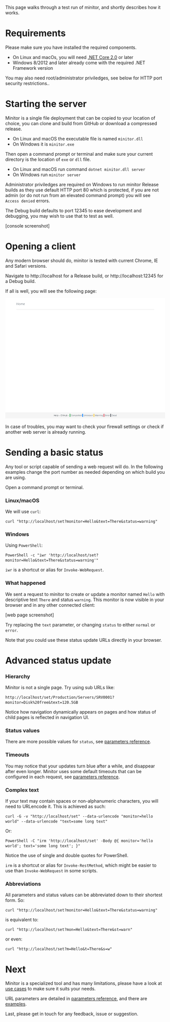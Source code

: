This page walks through a test run of minitor, and shortly describes how it works.

# Requirements

Please make sure you have installed the required components.

- On Linux and macOs, you will need [.NET Core 2.0](https://www.microsoft.com/net) or later
- Windows 8/2012 and later already come with the required .NET Framework version

You may also need root/administrator priviledges, see below for HTTP port security restrictions..

# Starting the server

Minitor is a single file deployment that can be copied to your location of choice, you can clone and build from GitHub or download a compressed release.

- On Linux and macOS the executable file is named `minitor.dll`
- On Windows it is `minitor.exe`

Then open a command prompt or terminal and make sure your current directory is the location of `exe` or `dll` file.

- On Linux and macOS run command `dotnet minitor.dll server`
- On Windows run `minitor server`

Administrator priviledges are required on Windows to run minitor Release builds as they use default HTTP port 80 which is protected, if you are not admin (or do not run from an elevated command prompt) you will see `Access denied` errors.

The Debug build defaults to port 12345 to ease development and debugging, you may wish to use that to test as well.

[console screenshot]

# Opening a client

Any modern browser should do, minitor is tested with current Chrome, IE and Safari versions.

Navigate to http://localhost for a Release build, or http://localhost:12345 for a Debug build.

If all is well, you will see the following page:

![home page](assets/home-empty.png)

In case of troubles, you may want to check your firewall settings or check if another web server is already running.

# Sending a basic status

Any tool or script capable of sending a web request will do. In the following examples change the port number as needed
depending on which build you are using.

Open a command prompt or terminal.

### Linux/macOS

We will use `curl`:
```
curl "http://localhost/set?monitor=Hello&text=There&status=warning"
```

### Windows

Using `PowerShell`:
```
PowerShell -c "iwr 'http://localhost/set?monitor=Hello&text=There&status=warning'"
```
`iwr` is a shortcut or alias for `Invoke-WebRequest`.


### What happened

We sent a request to minitor to create or update a monitor named `Hello` with descriptive text `There` and status `warning`. This monitor is now visible in your browser and in any other connected client:

[web page screenshot]

Try replacing the `text` parameter, or changing `status` to either `normal` or `error`.

Note that you could use these status update URLs directly in your browser.

# Advanced status update

### Hierarchy

Minitor is not a single page. Try using sub URLs like:
```
http://localhost/set/Production/Servers/SRV0001?monitor=Disk%20free&text=120.5GB
```
Notice how navigation dynamically appears on pages and how status of child pages is reflected in navigation UI.

### Status values

There are more possible values for `status`, see [parameters reference](reference.md).

### Timeouts

You may notice that your updates turn blue after a while, and disappear after even longer.
Minitor uses some default timeouts that can be configured in each request, see [parameters reference](reference.md).

### Complex text

If your text may contain spaces or non-alphanumeric characters, you will need to URLencode it.
This is achieved as such:
```
curl -G -v "http://localhost/set" --data-urlencode "monitor=hello world" --data-urlencode "text=some long text"
```
Or:
```
PowerShell -C "irm 'http://localhost/set' -Body @{ monitor='hello world'; text='some long text'; }"
```
Notice the use of single and double quotes for PowerShell.

`irm` is a shortcut or alias for `Invoke-RestMethod`, which might be easier to use than `Invoke-WebRequest` in some scripts.

### Abbreviations

All parameters and status values can be abbreviated down to their shortest form. So:
```
curl "http://localhost/set?monitor=Hello&text=There&status=warning"
```
is equivalent to:
```
curl "http://localhost/set?mon=Hello&text=There&st=warn"
```
or even:
```
curl "http://localhost/set?m=Hello&t=There&s=w"
```
# Next

Minitor is a specialized tool and has many limitations, please have a look at [use cases](usage.md) to make sure it suits your needs.

URL parameters are detailed in [parameters reference](reference.md), and there are [examples](examples.md).

Last, please get in touch for any feedback, issue or suggestion.
